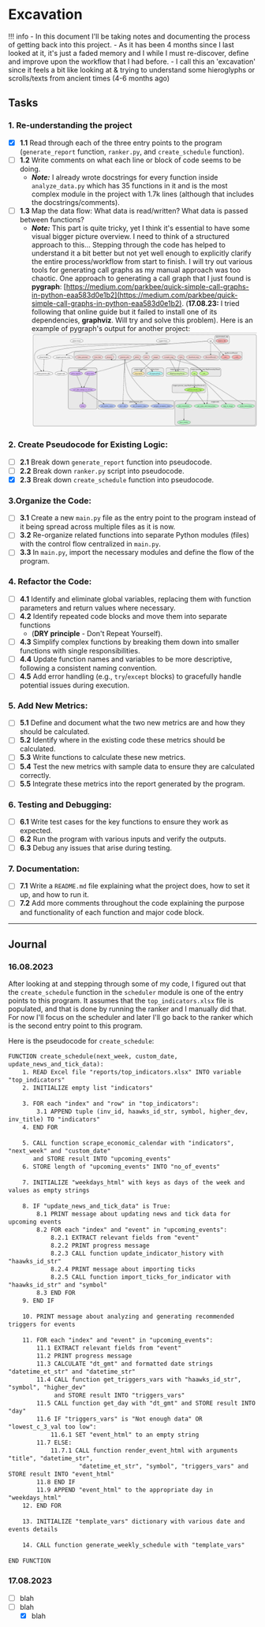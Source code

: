 # Excavation

!!! info
    - In this document I'll be taking notes and documenting the process of getting back into this project. 
    - As it has been 4 months since I last looked at it, it's just a faded memory and I while I must re-discover, define and improve upon the workflow that I had before.
    - I call this an 'excavation' since it feels a bit like looking at & trying to understand some hieroglyphs or scrolls/texts from ancient times (4-6 months ago)


## **Tasks**

### **1. Re-understanding the project**

- [x] **1.1** Read through each of the three entry points to the program (`generate_report` function, `ranker.py`, and `create_schedule` function).
- [ ] **1.2** Write comments on what each line or block of code seems to be doing.
    - ***Note:*** I already wrote docstrings for every function inside `analyze_data.py` which has 35 functions in it and is the most complex module in the project with 1.7k lines (although that includes the docstrings/comments).
- [ ] **1.3** Map the data flow: What data is read/written? What data is passed between functions?
    - ***Note:*** This part is quite tricky, yet I think it's essential to have some visual bigger picture overview. I need to think of a structured approach to this... Stepping through the code has helped to understand it a bit better but not yet well enough to explicitly clarify the entire process/workflow from start to finish. I will try out various tools for generating call graphs as my manual approach was too chaotic. One approach to generating a call graph that I just found is **pygraph**: [https://medium.com/parkbee/quick-simple-call-graphs-in-python-eaa583d0e1b2](https://medium.com/parkbee/quick-simple-call-graphs-in-python-eaa583d0e1b2). (**17.08.23:** I tried following that online guide but it failed to install one of its dependencies, **graphviz**. Will try and solve this problem). Here is an example of pygraph's output for another project: ![pygraph](../images/pygraph.webp)

### **2. Create Pseudocode for Existing Logic:**

- [ ] **2.1** Break down `generate_report` function into pseudocode.
- [ ] **2.2** Break down `ranker.py` script into pseudocode.
- [x] **2.3** Break down `create_schedule` function into pseudocode.

### **3.Organize the Code:**

- [ ] **3.1** Create a new `main.py` file as the entry point to the program instead of it being spread across multiple files as it is now.
- [ ] **3.2** Re-organize related functions into separate Python modules (files) with the control flow centralized in `main.py`.
- [ ] **3.3** In `main.py`, import the necessary modules and define the flow of the program.

### **4. Refactor the Code:**

- [ ] **4.1** Identify and eliminate global variables, replacing them with function parameters and return values where necessary.
- [ ] **4.2** Identify repeated code blocks and move them into separate functions
    - (**DRY principle** - Don't Repeat Yourself).
- [ ] **4.3** Simplify complex functions by breaking them down into smaller functions with single responsibilities.
- [ ] **4.4** Update function names and variables to be more descriptive, following a consistent naming convention.
- [ ] **4.5** Add error handling (e.g., `try`/`except` blocks) to gracefully handle potential issues during execution.

### **5. Add New Metrics:**

- [ ] **5.1** Define and document what the two new metrics are and how they should be calculated.
- [ ] **5.2** Identify where in the existing code these metrics should be calculated.
- [ ] **5.3** Write functions to calculate these new metrics.
- [ ] **5.4** Test the new metrics with sample data to ensure they are calculated correctly.
- [ ] **5.5** Integrate these metrics into the report generated by the program.

### **6. Testing and Debugging:**

- [ ] **6.1** Write test cases for the key functions to ensure they work as expected.
- [ ] **6.2** Run the program with various inputs and verify the outputs.
- [ ] **6.3** Debug any issues that arise during testing.

### **7. Documentation:**

- [ ] **7.1** Write a `README.md` file explaining what the project does, how to set it up, and how to run it.
- [ ] **7.2** Add more comments throughout the code explaining the purpose and functionality of each function and major code block.

---

## **Journal**

### **16.08.2023**

After looking at and stepping through some of my code, I figured out that the `create_schedule` function in the `scheduler` module is one of the entry points to this program. It assumes that the `top_indicators.xlsx` file is populated, and that is done by running the ranker and I manually did that. For now I'll focus on the scheduler and later I'll go back to the ranker which is the second entry point to this program.

Here is the pseudocode for `create_schedule`:

```
FUNCTION create_schedule(next_week, custom_date, update_news_and_tick_data):
    1. READ Excel file "reports/top_indicators.xlsx" INTO variable "top_indicators"
    2. INITIALIZE empty list "indicators"

    3. FOR each "index" and "row" in "top_indicators":
        3.1 APPEND tuple (inv_id, haawks_id_str, symbol, higher_dev, inv_title) TO "indicators"
    4. END FOR

    5. CALL function scrape_economic_calendar with "indicators", "next_week" and "custom_date"
       and STORE result INTO "upcoming_events"
    6. STORE length of "upcoming_events" INTO "no_of_events"

    7. INITIALIZE "weekdays_html" with keys as days of the week and values as empty strings

    8. IF "update_news_and_tick_data" is True:
        8.1 PRINT message about updating news and tick data for upcoming events
        8.2 FOR each "index" and "event" in "upcoming_events":
            8.2.1 EXTRACT relevant fields from "event"
            8.2.2 PRINT progress message
            8.2.3 CALL function update_indicator_history with "haawks_id_str"
            8.2.4 PRINT message about importing ticks
            8.2.5 CALL function import_ticks_for_indicator with "haawks_id_str" and "symbol"
        8.3 END FOR
    9. END IF

    10. PRINT message about analyzing and generating recommended triggers for events

    11. FOR each "index" and "event" in "upcoming_events":
        11.1 EXTRACT relevant fields from "event"
        11.2 PRINT progress message
        11.3 CALCULATE "dt_gmt" and formatted date strings "datetime_et_str" and "datetime_str"
        11.4 CALL function get_triggers_vars with "haawks_id_str", "symbol", "higher_dev" 
             and STORE result INTO "triggers_vars"
        11.5 CALL function get_day with "dt_gmt" and STORE result INTO "day"
        11.6 IF "triggers_vars" is "Not enough data" OR "lowest_c_3_val too low":
            11.6.1 SET "event_html" to an empty string
        11.7 ELSE:
            11.7.1 CALL function render_event_html with arguments "title", "datetime_str", 
                    "datetime_et_str", "symbol", "triggers_vars" and STORE result INTO "event_html"
        11.8 END IF
        11.9 APPEND "event_html" to the appropriate day in "weekdays_html"
    12. END FOR

    13. INITIALIZE "template_vars" dictionary with various date and events details

    14. CALL function generate_weekly_schedule with "template_vars"
    
END FUNCTION
```


### **17.08.2023**

- [ ] blah
- [ ] blah
    - [x] blah